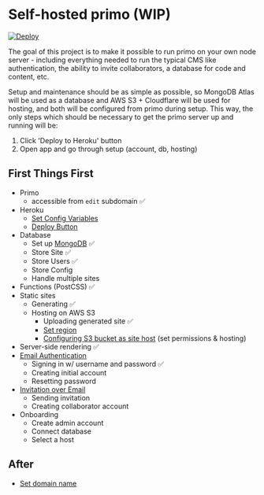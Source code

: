 # Self-hosted primo (WIP)

[![Deploy](https://www.herokucdn.com/deploy/button.svg)](https://heroku.com/deploy)

The goal of this project is to make it possible to run primo on your own node server - including everything needed to run the typical CMS like authentication, the ability to invite collaborators, a database for code and content, etc.

Setup and maintenance should be as simple as possible, so MongoDB Atlas will be used as a database and AWS S3 + Cloudflare will be used for hosting, and both will be configured from primo during setup. This way, the only steps which should be necessary to get the primo server up and running will be:

1. Click 'Deploy to Heroku' button
1. Open app and go through setup (account, db, hosting) 

## First Things First

* Primo
  * accessible from `edit` subdomain ✅
* Heroku
  * [Set Config Variables](https://devcenter.heroku.com/articles/platform-api-reference#config-vars)
  * [Deploy Button](https://devcenter.heroku.com/articles/heroku-button)
* Database
  * Set up [MongoDB](https://flaviocopes.com/node-mongodb/) ✅
  * Store Site ✅
  * Store Users ✅
  * Store Config
  * Handle multiple sites
* Functions (PostCSS) ✅
* Static sites
  * Generating ✅
  * Hosting on AWS S3
    * Uploading generated site ✅
    * [Set region](https://docs.aws.amazon.com/sdk-for-javascript/v2/developer-guide/s3-example-creating-buckets.html)
    * [Configuring S3 bucket as site host](https://docs.aws.amazon.com/AWSJavaScriptSDK/latest/AWS/S3.html#putBucketWebsite-property) (set permissions & hosting)
* Server-side rendering ✅
* [Email Authentication](http://www.passportjs.org/)
  * Signing in w/ username and password ✅
  * Creating initial account
  * Resetting password
* [Invitation over Email](https://nodemailer.com/transports/sendmail/)
  * Sending invitation
  * Creating collaborator account
* Onboarding
  * Create admin account
  * Connect database
  * Select a host

## After

* [Set domain name](https://docs.aws.amazon.com/AmazonS3/latest/dev/website-hosting-custom-domain-walkthrough.html#website-hosting-custom-domain-walkthrough-domain-registry)
